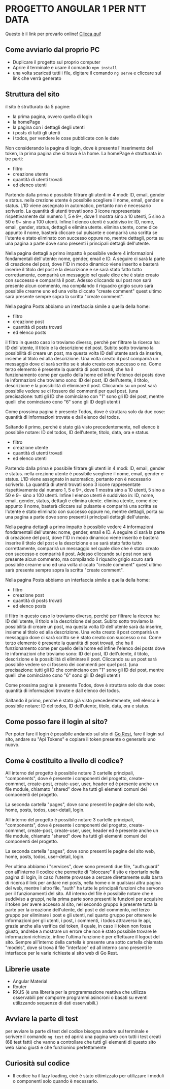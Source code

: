 # PROGETTO ANGULAR 1 PER NTT DATA

Questo è il link per provarlo online! [Clicca qui](https://progetto-angular-1.netlify.app/)!

## Come avviarlo dal proprio PC

- Duplicare il progetto sul proprio computer
- Aprire il terminale e usare il comando `npm install`
- una volta scaricati tutti i file, digitare il comando `ng serve` e cliccare sul link che verrà generato

## Struttura del sito

il sito è strutturato da 5 pagine:

- la prima pagina, ovvero quella di login
- la homePage
- la pagina con i dettagli degli utenti
- i posts di tutti gli utenti
- i todos, per vendere le cose pubblicate con le date

Non considerando la pagina di login, dove è presente l'inserimento del token, la prima pagina che si trova è la home.
La homePage è strutturata in tre parti:

- filtro
- creazione utente
- quantità di utenti trovati
- ed elenco utenti

Partendo dalla prima è possibile filtrare gli utenti in 4 modi: ID, email, gender e status.
nella crezione utente è possibile scegliere il nome, email, gender e status. L'ID viene assegnato in automatico, pertanto non è necessario scriverlo.
La quantità di utenti trovati sono 3 icone rappresentate rispettivamente dal numero 1, 5 e 9+, dove 1 mostra sino a 10 utenti, 5 sino a 50 e 9+ sino a 100 utenti.
Infine l elenco utenti è suddiviso in: ID, nome, email, gender, status, dettagli e elimina utente. elimina utente, come dice appunto il nome, basterà cliccare sul pulsante e comparirà una scritta se l'utente e stato eliminato con successo oppure no, mentre dettagli, porta su una pagina a parte dove sono presenti i principali dettagli dell'utente.

Nella pagina dettagli a primo impatto è possibile vedere 4 informazioni fondamentali dell'utente: nome, gender, email e ID. A seguire ci sarà la parte di creazione del post, dove l'ID in modo dinamico viene inserito e basterà inserire il titolo del post e la descrizione e se sarà stato fatto tutto correttamente, comparirà un messaggio nel quale dice che è stato creato con successo e comparirà il post. Adesso cliccando sul post non sarà presente alcun commento, ma compilando il riquadro grigio scuro sarà possibile crearne uno ed una volta cliccato "create comment" quest ultimo sarà presente sempre sopra la scritta "create comment".

Nella pagina Posts abbiamo un interfaccia simile a quella della home:

- filtro
- creazione post
- quantità di posts trovati
- ed elenco posts

il filtro in questo caso lo troviamo diverso, perchè per filtrare la ricerca ha: ID dell'utente, il titolo e la descrizione del post. Subito sotto troviamo la possibilità di creare un post, ma questa volta ID dell'utente sarà da inserire, insieme al titolo ed alla descrizione. Una volta creato il post comparirà un messaggio dove ci sarà scritto se è stato creato con successo o no. Come terzo elemento è presente la quantità di post trovati, che ha il funzionamento come per quello della home ed infine l'elenco dei posts dove le informazioni che troviamo sono: ID del post, ID dell'utente, il titolo, descrizione e la possibilità di eliminare il post. Cliccando su un post sarà possibile vedere se ci fossero dei commenti per quel post. (una precisazione: tutti gli ID che cominciano con "1" sono gli ID dei post, mentre quelli che cominciano cono "6" sono gli ID degli utenti)

Come prossima pagina è presente Todos, dove è struttara solo da due cose: quantità di informazioni trovate e dall elenco dei todos.

Saltando il primo, perchè è stato già visto precedentemente, nell elenco è possibile notare: ID del todos, ID dell'utente, titolo, data, ora e status.

- filtro
- creazione utente
- quantità di utenti trovati
- ed elenco utenti

Partendo dalla prima è possibile filtrare gli utenti in 4 modi: ID, email, gender e status.
nella crezione utente è possibile scegliere il nome, email, gender e status. L'ID viene assegnato in automatico, pertanto non è necessario scriverlo.
La quantità di utenti trovati sono 3 icone rappresentate rispettivamente dal numero 1, 5 e 9+, dove 1 mostra sino a 10 utenti, 5 sino a 50 e 9+ sino a 100 utenti.
Infine l elenco utenti è suddiviso in: ID, nome, email, gender, status, dettagli e elimina utente. elimina utente, come dice appunto il nome, basterà cliccare sul pulsante e comparirà una scritta se l'utente e stato eliminato con successo oppure no, mentre dettagli, porta su una pagina a parte dove sono presenti i principali dettagli dell'utente.

Nella pagina dettagli a primo impatto è possibile vedere 4 informazioni fondamentali dell'utente: nome, gender, email e ID. A seguire ci sarà la parte di creazione del post, dove l'ID in modo dinamico viene inserito e basterà inserire il titolo del post e la descrizione e se sarà stato fatto tutto correttamente, comparirà un messaggio nel quale dice che è stato creato con successo e comparirà il post. Adesso cliccando sul post non sarà presente alcun commento, ma compilando il riquadro grigio scuro sarà possibile crearne uno ed una volta cliccato "create comment" quest ultimo sarà presente sempre sopra la scritta "create comment".

Nella pagina Posts abbiamo un interfaccia simile a quella della home:
- filtro
- creazione post
- quantità di posts trovati
- ed elenco posts

il filtro in questo caso lo troviamo diverso, perchè per filtrare la ricerca ha: ID dell'utente, il titolo e la descrizione del post. Subito sotto troviamo la possibilità di creare un post, ma questa volta ID dell'utente sarà da inserire, insieme al titolo ed alla descrizione. Una volta creato il post comparirà un messaggio dove ci sarà scritto se è stato creato con successo o no. Come terzo elemento è presente la quantità di post trovati, che ha il funzionamento come per quello della home ed infine l'elenco dei posts dove le informazioni che troviamo sono: ID del post, ID dell'utente, il titolo, descrizione e la possibilità di eliminare il post. Cliccando su un post sarà possibile vedere se ci fossero dei commenti per quel post. (una precisazione: tutti gli ID che cominciano con "1" sono gli ID dei post, mentre quelli che cominciano cono "6" sono gli ID degli utenti)

Come prossima pagina è presente Todos, dove è struttara solo da due cose: quantità di informazioni trovate e dall elenco dei todos.

Saltando il primo, perchè è stato già visto precedentemente, nell elenco è possibile notare: ID del todos, ID dell'utente, titolo, data, ora e status.

## Come posso fare il login al sito?

Per poter fare il login è possibile andando sul sito di [Go Rest](https://gorest.co.in/), fare il login sul sito, andare su "Api Tokens" e copiare il token presente o generarlo uno nuovo.

## Come è costituito a livello di codice?

All interno del progetto è possibile notare 3 cartelle principali, "components", dove è presente i componenti del progetto, create-commnet, create-post, create-user, user, header ed è presente anche un file module, chiamato "shared" dove ha tutti gli elementi comuni dei componenti del progetto.

La seconda cartella "pages", dove sono presenti le pagine del sito web, home, posts, todos, user-detail, login.

All interno del progetto è possibile notare 3 cartelle principali, "components", dove è presente i componenti del progetto, create-commnet, create-post, create-user, user, header ed è presente anche un file module, chiamato "shared" dove ha tutti gli elementi comuni dei componenti del progetto. 

La seconda cartella "pages", dove sono presenti le pagine del sito web, home, posts, todos, user-detail, login. 

Per ultima abbiamo i "services", dove sono presenti due file, "auth.guard" con all'interno il codice che permette di "bloccare" il sito e riportarlo nella pagina di login, in caso l'utente provasse a cercare direttamente sulla barra di ricerca il link per andare nei posts, nella home o in qualsiasi altra pagina del web, mentre l altro file, "auth" ha tutte le principali funzioni che servono per il funzionamenti del sito. All interno del file è possibile notare che è suddiviso a gruppi, nella prima parte sono presenti le funzioni per acquisire il token per avere accesso al sito, nel secondo gruppo è presente tutta la parte per la creazione dell'utente, del post e del commento, nel terzo gruppo per eliminare i post e gli utenti, nel quarto gruppo per ottenere le informazioni per gli utenti, i post, i commenti, i todos attraverso le api, grazie anche alla verifica del token, il quale, in caso il token non fosse giusto, andrebe a mostrare un errore che non è stato possibile trovare le informazioni richieste, infine l'ultima funzione è per effettuare il logout del sito. Sempre all'interno della cartella è presente una sotto cartella chiamata "models", dove si trova il file "interface" ed all interno sono presenti le interfacce per le varie richieste al sito web di Go Rest.

## Librerie usate

- Angular Material
- Router
- RXJS (è una libreria per la programmazione reattiva che utilizza osservabili per comporre programmi asincroni o basati su eventi utilizzando sequenze di dati osservabili.)

## Avviare la parte di test

per avviare la parte di test del codice bisogna andare sul terminale e scrivere il comando `ng test` ed aprirà una pagina web con tutti i test creati (68 test fatti) che vanno a controllare che tutti gli elementi di questo sito web siano giusti e che funzionino perfettamente

## Curiosità sul codice

- Il codice ha il lazy loading, cioè è stato ottimizzato per utilizzare i moduli o componenti solo quando è necessario.
